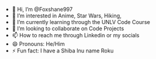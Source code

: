 - 👋 Hi, I’m @Foxshane997
- 👀 I’m interested in Anime, Star Wars, Hiking, 
- 🌱 I’m currently learning through the UNLV Code Course 
- 💞️ I’m looking to collaborate on Code Projects
- 📫 How to reach me through Linkedin or my socials 
- 😄 Pronouns: He/Him
- ⚡ Fun fact: I have a Shiba Inu name Roku 

<!---
Foxshane997/Foxshane997 is a ✨ special ✨ repository because its `README.md` (this file) appears on your GitHub profile.
You can click the Preview link to take a look at your changes.
--->
